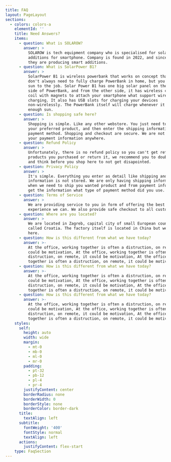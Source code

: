 ```yaml
---
title: FAQ
layout: PageLayout
sections:
  - colors: colors-a
    elementId: ''
    title: Need Answers?
    items:
      - question: What is SOLAROW?
        answer: >
          SOLAROW is tech equipment company who is specialised for solar
          additions for smartphone. Company is found in 2022, and since then,
          they are producing smart additions.
      - question: What is SolarPower B1?
        answer: >
          SolarPower B1 is wireless powerbank that works on concept that you
          don't always need to fully charge PowerBank in home, but you can let
          sun to the job. Solar Power B1 has one big solar panel on the back
          side of PowerBank, and from the other side, it has wireless charging
          coil with magnets to attach your smartphone what support wireless
          charging. It also has USB slots for charging your devices
          non-wirelessly. The PowerBank itself will charge whenever it gets
          enough sun.
      - question: Is shopping safe here?
        answer: >
          Shopping is simple. Like any other webstore. You just need to choose
          your preferred product, and then enter the shipping information and
          payment method. Shopping and checkout are secure. We are not storing
          your payment information anywhere.
      - question: Refund Policy
        answer: >
          Unfortunately, there is no refund policy so you can't get refund for
          products you purchased or return it, we recommend you to double check
          and think before you shop here to not get disapointed.
      - question: Privacy Policy
        answer: >
          It's simple. Everything you enter as detail like shipping and payment
          information is not stored. We are only having shipping information
          when we need to ship you wanted product and from payment info, we just
          get the information what type of payment method did you use.
      - question: Terms of Service
        answer: >
          We are providing service to you in form of offering the best shopping
          experience we can. We also provide safe checkout to all customers.
      - question: Where are you located?
        answer: >
          We are located in Zagreb, capital city of small European country
          called Croatia. The factory itself is located in China but we are
          here.
      - question: How is this different from what we have today?
        answer: >-
          At the office, working together is often a distruction, on remote, it
          could be motivation, At the office, working together is often a
          distruction, on remote, it could be motivation, At the office, working
          together is often a distruction, on remote, it could be motivation
      - question: How is this different from what we have today?
        answer: >-
          At the office, working together is often a distruction, on remote, it
          could be motivation, At the office, working together is often a
          distruction, on remote, it could be motivation, At the office, working
          together is often a distruction, on remote, it could be motivation
      - question: How is this different from what we have today?
        answer: >-
          At the office, working together is often a distruction, on remote, it
          could be motivation, At the office, working together is often a
          distruction, on remote, it could be motivation, At the office, working
          together is often a distruction, on remote, it could be motivation
    styles:
      self:
        height: auto
        width: wide
        margin:
          - mt-0
          - mb-0
          - ml-0
          - mr-0
        padding:
          - pt-32
          - pb-12
          - pl-4
          - pr-4
        justifyContent: center
        borderRadius: none
        borderWidth: 0
        borderStyle: none
        borderColor: border-dark
      title:
        textAlign: left
      subtitle:
        fontWeight: '400'
        fontStyle: normal
        textAlign: left
      actions:
        justifyContent: flex-start
    type: FaqSection
---
```

